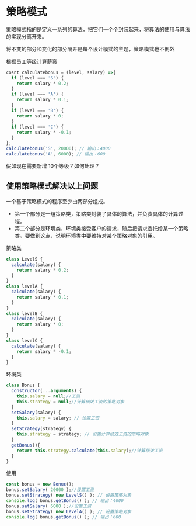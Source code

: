 # 策略模式
策略模式指的是定义一系列的算法，把它们一个个封装起来，将算法的使用与算法的实现分离开来。

将不变的部分和变化的部分隔开是每个设计模式的主题，策略模式也不例外


根据员工等级计算薪资
```js
cosnt calculatebonus = (level, salary) =>{
  if (level === 'S') {
    return salary * 0.2;
  }
  if (level === 'A') {
    return salary * 0.1;
  }
  if (level === 'B') {
    return salary * 0;
  }
  if (level === 'C') {
    return salary * -0.1;
  }
};
calculatebonus('S', 20000); // 输出：4000
calculatebonus('A', 6000); // 输出：600 

```

假如现在需要新增 10个等级？如何处理？


## 使用策略模式解决以上问题

一个基于策略模式的程序至少由两部分组成。

- 第一个部分是一组策略类，策略类封装了具体的算法，并负责具体的计算过程。
- 第二个部分是环境类，环境类接受客户的请求，随后把请求委托给某一个策略类。要做到这点，说明环境类中要维持对某个策略对象的引用。

策略类

```js
class LevelS {
  calculate(salary) {
    return salary * 0.2;
  }
}
class levelA {
  calculate(salary) {
    return salary * 0.1;
  }
}
class levelB {
  calculate(salary) {
    return salary * 0;
  }
}
class levelC {
  calculate(salary) {
    return salary * -0.1;
  }
}
```
环境类 
```js
class Bonus {
  constructor(...arguments) {
    this.salary = null;//工资
    this.strategy = null;//计算绩效工资的策略对象
  }
  setSalary(salary) {
    this.salary = salary; // 设置工资
  }
  setStrategy(strategy) {
    this.strategy = strategy; // 设置计算绩效工资的策略对象
  }
  getBonus(){
    return this.strategy.calculate(this.salary);//计算绩效工资
  }
}

```
使用

```js
const bonus = new Bonus();
bonus.setSalary( 20000 );//设置工资
bonus.setStrategy( new LevelS() ); // 设置策略对象
console.log( bonus.getBonus() ); // 输出：4000
bonus.setSalary( 6000 );//设置工资
bonus.setStrategy( new LevelA() ); // 设置策略对象
console.log( bonus.getBonus() ); // 输出：600
```